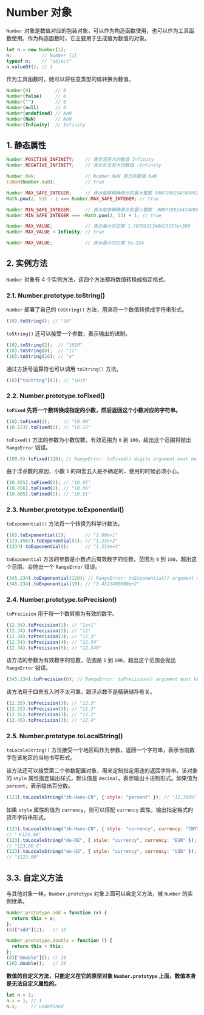 # Number 对象

`Number` 对象是数值对应的包装对象，可以作为构造函数使用，也可以作为工具函数使用。作为构造函数时，它主要用于生成值为数值的对象。

```javascript
let n = new Number(1);
n;           // Number {1}
typeof n;    // "object"
n.valueOf(); // 1
```

作为工具函数时，她可以将任意类型的值转换为数值。

```javascript
Number(0)         // 0
Number(false)     // 0
Number("")        // 0
Number(null)      // 0
Number(undefined) // NaN
Number(NaN)       // NaN
Number(Infinity)  // Infinity
```

## 1. 静态属性

```javascript
Number.POSITIVE_INFINITY;    // 表示无穷大的数值 Infinity
Number.NEGATIVE_INFINITY;    // 表示负无穷大的数值 -Infinity

Number.NaN;                  // Number.NaN 表示非数值 NaN
isNaN(Number.NaN);           // true

Number.MAX_SAFE_INTEGER;     // 表示能够精确表示的最大整数 9007199254740991
Math.pow(2, 53) - 1 === Number.MAX_SAFE_INTEGER; // true

Number.MIN_SAFE_INTEGER;     // 表示能够精确表示的最小整数 -9007199254740991
Number.MIN_SAFE_INTEGER === -Math.pow(2, 53) + 1; // true

Number.MAX_VALUE;            // 表示最大的正数 1.7976931348623157e+308
Number.MAX_VALUE < Infinity; // true

Number.MAX_VALUE;            // 表示最小的正数 5e-324
```

## 2. 实例方法

`Number` 对象有 4 个实例方法，这四个方法都将数值转换成指定格式。

### 2.1. Number.prototype.toString()

`Number` 部署了自己的 `toString()` 方法，用来将一个数值转换成字符串形式。

```javascript
(10).toString(); // "10"
```

`toString()` 还可以接受一个参数，表示输出的进制。

```javascript
(10).toString(2);  // "1010"
(10).toString(8);  // "12"
(10).toString(16); // "a"
```

通过方括号运算符也可以调用 `toString()` 方法。

```javascript
(10)["toString"](2); // "1010"
```

### 2.2. Number.prototype.toFixed()

**`toFixed` 先将一个数转换成指定的小数，然后返回这个小数对应的字符串。**

```javascript
(10).toFixed(2);     // "10.00"
(10.123).toFixed(2); // "10.12"
```

`toFixed()` 方法的参数为小数位数，有效范围为 `0` 到 `100`，超出这个范围将抛出 `RangeError` 错误。

```javascript
(100.0).toFixed(120); // RangeError: toFixed() digits argument must be between 0 and 100
```

由于浮点数的原因，小数 `5` 的四舍五入是不确定的，使用的时候必须小心。

```javascript
(10.055).toFixed(2); // "10.05"
(10.056).toFixed(2); // "10.06"
(10.005).toFixed(2); // "10.01"
```

### 2.3. Number.prototype.toExponential()

`toExponential()` 方法将一个转换为科学计数法。

```javascript
(10).toExponential(2);       // "1.00e+1"
(123.4567).toExponential(2); // "1.23e+2"
(1234).toExponential();      // "1.234e+3"
```

`toExponential` 方法的参数是小数点后有效数字的位数，范围为 `0` 到 `100`，超出这个范围，会抛出一个 `RangeError` 错误。

```javascript
(345.234).toExponential(120); // RangeError: toExponential() argument must be between 0 and 100
(345.234).toExponential(10); // "3.4523400000e+2"
```

### 2.4. Number.prototype.toPrecision()

`toPrecision` 用于将一个数转换为有效的数字。

```javascript
(12.34).toPrecision(1); // "1e+1"
(12.34).toPrecision(2); // "12"
(12.34).toPrecision(3); // "12.3"
(12.34).toPrecision(4); // "12.34"
(12.34).toPrecision(5); // "12.340"
```

该方法的参数为有效数字的位数，范围是 `1` 到 `100`，超出这个范围会抛出 `RangeError` 错误。

```javascript
(345.234).toPrecision(0); // RangeError: toPrecision() argument must be between 1 and 100
```

该方法用于四舍五入时不太可靠，跟浮点数不是精确储存有关。

```javascript
(12.35).toPrecision(3); // "12.3"
(12.25).toPrecision(3); // "12.3"
(12.15).toPrecision(3); // "12.2"
(12.45).toPrecision(3); // "12.4"
```

### 2.5. Number.prototype.toLocalString()

`toLocaleString()` 方法接受一个地区码作为参数，返回一个字符串，表示当前数字在该地区的当地书写形式。

该方法还可以接受第二个参数配置对象，用来定制指定用途的返回字符串。该对象的 `style` 属性指定输出样式，默认值是 `decimal`，表示输出十进制形式。如果值为 `percent`，表示输出百分数。

```javascript
(123).toLocaleString("zh-Hans-CN", { style: "percent" }); // "12,300%"
```

如果 `style` 属性的值为 `currency`，则可以搭配 `currency` 属性，输出指定格式的货币字符串形式。

```javascript
(123).toLocaleString("zh-Hans-CN", { style: "currency", currency: "CNY" });
// "￥123.00"
(123).toLocaleString("de-DE", { style: "currency", currency: "EUR" });
// "123,00 €"
(123).toLocaleString("en-US", { style: "currency", currency: "USD" });
// "$123.00"
```

## 3.3. 自定义方法

与其他对象一样，`Number.prototype` 对象上面可以自定义方法，被 `Number` 的实例继承。

```javascript
Number.prototype.add = function (x) {
  return this + x;
};
(8)["add"](2);   // 10

Number.prototype.double = function () {
  return this + this;
};
(8)["double"](); // 16
(10).double();   // 20
```

**数值的自定义方法，只能定义在它的原型对象 `Number.prototype` 上面，数值本身是无法自定义属性的。**

```javascript
let n = 1;
n.x = 1; // 1
n.x;     // undefined
```
